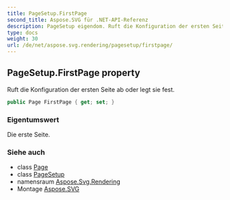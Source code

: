 ```yaml
---
title: PageSetup.FirstPage
second_title: Aspose.SVG für .NET-API-Referenz
description: PageSetup eigendom. Ruft die Konfiguration der ersten Seite ab oder legt sie fest.
type: docs
weight: 30
url: /de/net/aspose.svg.rendering/pagesetup/firstpage/
---
```

## PageSetup.FirstPage property

Ruft die Konfiguration der ersten Seite ab oder legt sie fest.

```csharp
public Page FirstPage { get; set; }
```

### Eigentumswert

Die erste Seite.

### Siehe auch

* class [Page](../../../aspose.svg.drawing/page/)
* class [PageSetup](../)
* namensraum [Aspose.Svg.Rendering](../../pagesetup/)
* Montage [Aspose.SVG](../../../)


